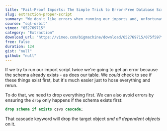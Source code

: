 ```yaml
---
title: "Fail-Proof Imports: The Simple Trick to Error-Free Database Scripts"
slug: extraction-proper-script
summary: "We don't like errors when running our imports and, unfortunately since we're human, we're going to have a lot of them. Instead of fixing things piecemeal, it's always better to just rerun everything."
course: "sql-orbit"
vimeo: "652769715"
category: "Extraction"
download_url: "https://vimeo.com/bigmachine/download/652769715/075f597fd8"
free: false
duration: 124
gist: "null"
github: "null"
---
```


If we try to run our import script twice we're going to get an error because the schema already exists - as does our table. We _could_ check to see if these things exist first, but it's much easier just to hose everything and rerun.

To do that, we need to drop everything first. We can also avoid errors by ensuring the `drop` only happens if the schema exists first:

```sql
drop schema if exists csvs cascade;
```

That cascade keyword will drop the target object _and all dependent objects_ on it.
